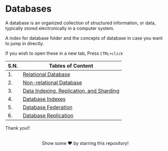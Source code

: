 # Databases

A database is an organized collection of structured information, or data, typically stored electronically in a computer system.

A index for database folder and the concepts of database in case you want to jump in directly.

If you wish to open these in a new tab, Press `CTRL+click`

| S.N. | Tables of Content                                                                                                                                                               |
| ---- | ------------------------------------------------------------------------------------------------------------------------------------------------------------------------------- |
| 1.   | [Relational Database](https://github.com/pragyaasapkota/System-Design-Concepts/tree/master/Databases/Relational%20Database)                                                     |
| 2.   | [Non-relational Database](https://github.com/pragyaasapkota/System-Design-Concepts/tree/master/Databases/Non-relational-Database)                                               |
| 3.   | [Data Indexing, Replication, and Sharding](https://github.com/pragyaasapkota/System-Design-Concepts/tree/master/Databases/Data%20Indexing%2C%20Replication%2C%20and%20Sharding) |
| 4.   | [Database Indexes](https://github.com/pragyaasapkota/System-Design-Concepts/tree/master/Databases/Database%20Indexes)                                                           |
| 5.   | [Database Federation](https://github.com/pragyaasapkota/System-Design-Concepts/tree/master/Databases/Database%20Federation)                                                     |
| 6.   | [Database Replication](https://github.com/pragyaasapkota/System-Design-Concepts/tree/master/Databases/Database%20Replication)                                                   |

Thank you!!

<br>
<div align="center">
Show some ❤️ by starring this repository!
</div>
